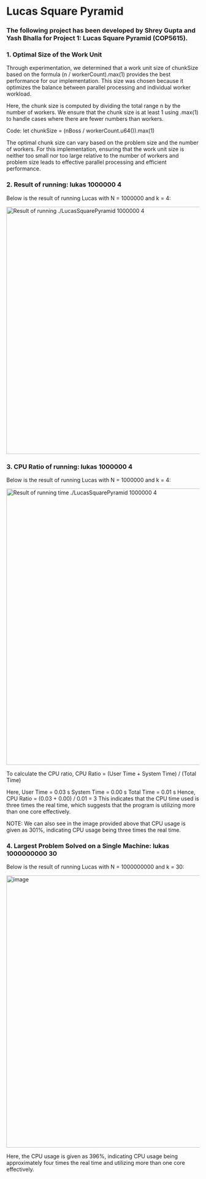 # Lucas Square Pyramid

### The following project has been developed by Shrey Gupta and Yash Bhalla for Project 1: Lucas Square Pyramid (COP5615).

### 1. Optimal Size of the Work Unit
Through experimentation, we determined that a work unit size of chunkSize based on the formula (n / workerCount).max(1) provides the best performance for our implementation. This size was chosen because it optimizes the balance between parallel processing and individual worker workload.

Here, the chunk size is computed by dividing the total range n by the number of workers. We ensure that the chunk size is at least 1 using .max(1) to handle cases where there are fewer numbers than workers.

Code: let chunkSize = (nBoss / workerCount.u64()).max(1)

The optimal chunk size can vary based on the problem size and the number of workers. For this implementation, ensuring that the work unit size is neither too small nor too large relative to the number of workers and problem size leads to effective parallel processing and efficient performance.

### 2. Result of running: lukas 1000000 4

Below is the result of running Lucas with N = 1000000 and k = 4:

<img width="645" alt="Result of running ./LucasSquarePyramid 1000000 4" src="https://github.com/user-attachments/assets/9d62e6a9-ff91-4f13-bee5-915702e6ed37">

### 3. CPU Ratio of running: lukas 1000000 4

Below is the result of running Lucas with N = 1000000 and k = 4:

<img width="721" alt="Result of running  time ./LucasSquarePyramid 1000000 4" src="https://github.com/user-attachments/assets/d1d3af1f-b3fd-4734-8982-db6e75b096fe">

To calculate the CPU ratio,
  CPU Ratio = (User Time + System Time) / (Total Time)

  Here, User Time = 0.03 s
        System Time = 0.00 s
        Total Time = 0.01 s
  Hence, CPU Ratio = (0.03 + 0.00) / 0.01 = 3
This indicates that the CPU time used is three times the real time, which suggests that the program is utilizing more than one core effectively.

NOTE: We can also see in the image provided above that CPU usage is given as 301%, indicating CPU usage being three times the real time.

### 4. Largest Problem Solved on a Single Machine:  lukas 1000000000 30

Below is the result of running Lucas with N = 1000000000 and k = 30:

<img width="710" alt="image" src="https://github.com/user-attachments/assets/8ccd8c16-9365-43c7-963f-d09f741056a1">

Here, the CPU usage is given as 396%, indicating CPU usage being approximately four times the real time and utilizing more than one core effectively.















